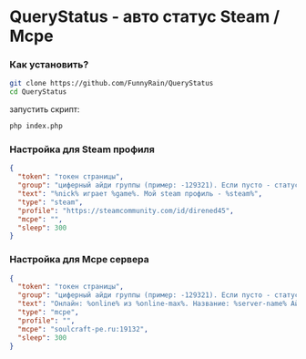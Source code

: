 # QueryStatus - авто статус Steam / Mcpe
### Как установить?
```bash
git clone https://github.com/FunnyRain/QueryStatus
cd QueryStatus
```
запустить скрипт:
```bash
php index.php
```
### Настройка для Steam профиля
```json
{
  "token": "токен страницы",
  "group": "циферный айди группы (пример: -129321). Если пусто - статус будет на вашей странице!",
  "text": "%nick% играет %game%. Мой steam профиль - %steam%",
  "type": "steam",
  "profile": "https://steamcommunity.com/id/direned45",
  "mcpe": "",
  "sleep": 300
}
```
### Настройка для Mcpe сервера
```json
{
  "token": "токен страницы",
  "group": "циферный айди группы (пример: -129321). Если пусто - статус будет на вашей странице!",
  "text": "Онлайн: %online% из %online-max%. Название: %server-name% Айпи: %ip%",
  "type": "mcpe",
  "profile": "",
  "mcpe": "soulcraft-pe.ru:19132",
  "sleep": 300
}
```

